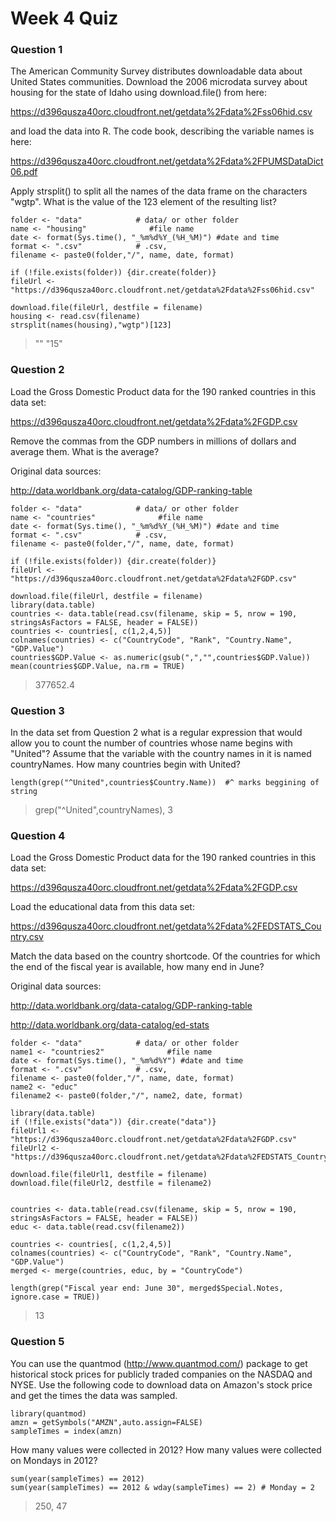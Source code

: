 # Week 4 Quiz

### Question 1
The American Community Survey distributes downloadable data about United States communities. Download the 2006 microdata survey about housing for the state of Idaho using download.file() from here:

https://d396qusza40orc.cloudfront.net/getdata%2Fdata%2Fss06hid.csv

and load the data into R. The code book, describing the variable names is here:

https://d396qusza40orc.cloudfront.net/getdata%2Fdata%2FPUMSDataDict06.pdf

Apply strsplit() to split all the names of the data frame on the characters "wgtp". What is the value of the 123 element of the resulting list?
```
folder <- "data"            # data/ or other folder
name <- "housing"              #file name
date <- format(Sys.time(), "_%m%d%Y_(%H_%M)") #date and time
format <- ".csv"            # .csv,
filename <- paste0(folder,"/", name, date, format)

if (!file.exists(folder)) {dir.create(folder)}
fileUrl <- "https://d396qusza40orc.cloudfront.net/getdata%2Fdata%2Fss06hid.csv"

download.file(fileUrl, destfile = filename)
housing <- read.csv(filename)
strsplit(names(housing),"wgtp")[123]
```
> ""   "15"	


### Question 2
Load the Gross Domestic Product data for the 190 ranked countries in this data set:

https://d396qusza40orc.cloudfront.net/getdata%2Fdata%2FGDP.csv

Remove the commas from the GDP numbers in millions of dollars and average them. What is the average?

Original data sources:

http://data.worldbank.org/data-catalog/GDP-ranking-table
```
folder <- "data"            # data/ or other folder
name <- "countries"              #file name
date <- format(Sys.time(), "_%m%d%Y_(%H_%M)") #date and time
format <- ".csv"            # .csv,
filename <- paste0(folder,"/", name, date, format)

if (!file.exists(folder)) {dir.create(folder)}
fileUrl <- "https://d396qusza40orc.cloudfront.net/getdata%2Fdata%2FGDP.csv"

download.file(fileUrl, destfile = filename)
library(data.table)
countries <- data.table(read.csv(filename, skip = 5, nrow = 190, stringsAsFactors = FALSE, header = FALSE))
countries <- countries[, c(1,2,4,5)]
colnames(countries) <- c("CountryCode", "Rank", "Country.Name", "GDP.Value")
countries$GDP.Value <- as.numeric(gsub(",","",countries$GDP.Value))
mean(countries$GDP.Value, na.rm = TRUE)

```
> 377652.4


### Question 3
In the data set from Question 2 what is a regular expression that would allow you to count the number of countries whose name begins with "United"? Assume that the variable with the country names in it is named countryNames. How many countries begin with United?
```
length(grep("^United",countries$Country.Name))  #^ marks beggining of string

```
> grep("^United",countryNames), 3	


### Question 4
Load the Gross Domestic Product data for the 190 ranked countries in this data set:

https://d396qusza40orc.cloudfront.net/getdata%2Fdata%2FGDP.csv

Load the educational data from this data set:

https://d396qusza40orc.cloudfront.net/getdata%2Fdata%2FEDSTATS_Country.csv

Match the data based on the country shortcode. Of the countries for which the end of the fiscal year is available, how many end in June?

Original data sources:

http://data.worldbank.org/data-catalog/GDP-ranking-table

http://data.worldbank.org/data-catalog/ed-stats
```
folder <- "data"            # data/ or other folder
name1 <- "countries2"              #file name
date <- format(Sys.time(), "_%m%d%Y") #date and time
format <- ".csv"            # .csv,
filename <- paste0(folder,"/", name, date, format)
name2 <- "educ"
filename2 <- paste0(folder,"/", name2, date, format)

library(data.table)
if (!file.exists("data")) {dir.create("data")}
fileUrl1 <- "https://d396qusza40orc.cloudfront.net/getdata%2Fdata%2FGDP.csv"
fileUrl2 <- "https://d396qusza40orc.cloudfront.net/getdata%2Fdata%2FEDSTATS_Country.csv"

download.file(fileUrl1, destfile = filename)
download.file(fileUrl2, destfile = filename2)


countries <- data.table(read.csv(filename, skip = 5, nrow = 190, stringsAsFactors = FALSE, header = FALSE))
educ <- data.table(read.csv(filename2))

countries <- countries[, c(1,2,4,5)]
colnames(countries) <- c("CountryCode", "Rank", "Country.Name", "GDP.Value")
merged <- merge(countries, educ, by = "CountryCode")

length(grep("Fiscal year end: June 30", merged$Special.Notes, ignore.case = TRUE))

```
> 13


### Question 5
You can use the quantmod (http://www.quantmod.com/) package to get historical stock prices for publicly traded companies on the NASDAQ and NYSE. Use the following code to download data on Amazon's stock price and get the times the data was sampled.

```
library(quantmod)
amzn = getSymbols("AMZN",auto.assign=FALSE)
sampleTimes = index(amzn)
```
How many values were collected in 2012? How many values were collected on Mondays in 2012?
```
sum(year(sampleTimes) == 2012)
sum(year(sampleTimes) == 2012 & wday(sampleTimes) == 2) # Monday = 2
```
> 250, 47